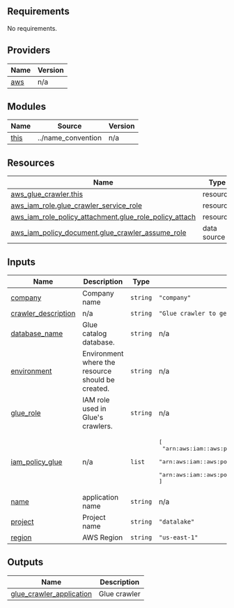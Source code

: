 ## Requirements

No requirements.

## Providers

| Name | Version |
|------|---------|
| <a name="provider_aws"></a> [aws](#provider\_aws) | n/a |

## Modules

| Name | Source | Version |
|------|--------|---------|
| <a name="module_this"></a> [this](#module\_this) | ../name_convention | n/a |

## Resources

| Name | Type |
|------|------|
| [aws_glue_crawler.this](https://registry.terraform.io/providers/hashicorp/aws/latest/docs/resources/glue_crawler) | resource |
| [aws_iam_role.glue_crawler_service_role](https://registry.terraform.io/providers/hashicorp/aws/latest/docs/resources/iam_role) | resource |
| [aws_iam_role_policy_attachment.glue_role_policy_attach](https://registry.terraform.io/providers/hashicorp/aws/latest/docs/resources/iam_role_policy_attachment) | resource |
| [aws_iam_policy_document.glue_crawler_assume_role](https://registry.terraform.io/providers/hashicorp/aws/latest/docs/data-sources/iam_policy_document) | data source |

## Inputs

| Name | Description | Type | Default | Required |
|------|-------------|------|---------|:--------:|
| <a name="input_company"></a> [company](#input\_company) | Company name | `string` | `"company"` | no |
| <a name="input_crawler_description"></a> [crawler\_description](#input\_crawler\_description) | n/a | `string` | `"Glue crawler to generate tables in the data catalog."` | no |
| <a name="input_database_name"></a> [database\_name](#input\_database\_name) | Glue catalog database. | `string` | n/a | yes |
| <a name="input_environment"></a> [environment](#input\_environment) | Environment where the resource should be created. | `string` | n/a | yes |
| <a name="input_glue_role"></a> [glue\_role](#input\_glue\_role) | IAM role used in Glue's crawlers. | `string` | n/a | yes |
| <a name="input_iam_policy_glue"></a> [iam\_policy\_glue](#input\_iam\_policy\_glue) | n/a | `list` | <pre>[<br>  "arn:aws:iam::aws:policy/AmazonS3FullAccess",<br>  "arn:aws:iam::aws:policy/service-role/AWSGlueServiceRole",<br>  "arn:aws:iam::aws:policy/AmazonEC2FullAccess"<br>]</pre> | no |
| <a name="input_name"></a> [name](#input\_name) | application name | `string` | n/a | yes |
| <a name="input_project"></a> [project](#input\_project) | Project name | `string` | `"datalake"` | no |
| <a name="input_region"></a> [region](#input\_region) | AWS Region | `string` | `"us-east-1"` | no |

## Outputs

| Name | Description |
|------|-------------|
| <a name="output_glue_crawler_application"></a> [glue\_crawler\_application](#output\_glue\_crawler\_application) | Glue crawler |
